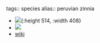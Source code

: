tags:: species
alias:: peruvian zinnia

- ![](https://peach-geographical-bat-397.mypinata.cloud/ipfs/QmQv8bKP3CAYPTNPjXgyvP5j672bFTVponj8WAywCrsFZT){:height 514, :width 408}
- ![](https://peach-geographical-bat-397.mypinata.cloud/ipfs/QmWY3y5N8Jr8V3hsb6tbqxedR3tqRTwVcfppESNwtpc2jz)
- [wiki](https://en.wikipedia.org/wiki/Zinnia_peruviana)